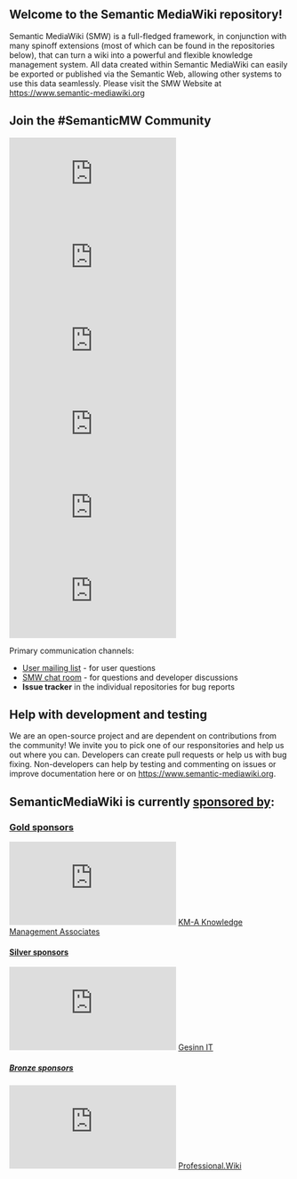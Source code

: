 ## Welcome to the Semantic MediaWiki repository!
Semantic MediaWiki (SMW) is a full-fledged framework, in conjunction with many spinoff extensions (most of which can be found in the repositories below), that can turn a wiki into a powerful and flexible knowledge management system. All data created within Semantic MediaWiki can easily be exported or published via the Semantic Web, allowing other systems to use this data seamlessly. Please visit the SMW Website at https://www.semantic-mediawiki.org

## Join the #SemanticMW Community

[![Chatroom](https://www.semantic-mediawiki.org/w/thumb.php?f=Comment-alt-solid.svg&width=35)](https://www.semantic-mediawiki.org/wiki/Semantic_MediaWiki_chatroom)
[![Twitter](https://www.semantic-mediawiki.org/w/thumb.php?f=Twitter-square.svg&width=35)](https://twitter.com/#!/semanticmw)
[![Facebook](https://www.semantic-mediawiki.org/w/thumb.php?f=Facebook-square.svg&width=35)](https://www.facebook.com/pages/Semantic-MediaWiki/160459700707245)
[![LinkedIn](https://www.semantic-mediawiki.org/w/thumb.php?f=LinkedIn-square.svg&width=35)]([https://twitter.com/#!/semanticmw](https://www.linkedin.com/groups/2482811/))
[![YouTube](https://www.semantic-mediawiki.org/w/thumb.php?f=Youtube-square.svg&width=35)](https://www.youtube.com/c/semanticmediawiki)
[![Mailing lists](https://www.semantic-mediawiki.org/w/thumb.php?f=Envelope-square.svg&width=35)](https://www.semantic-mediawiki.org/wiki/Semantic_MediaWiki_mailing_lists)

Primary communication channels:

* [User mailing list](https://sourceforge.net/projects/semediawiki/lists/semediawiki-user) - for user questions
* [SMW chat room](https://www.semantic-mediawiki.org/wiki/Semantic_MediaWiki_chatroom) - for questions and developer discussions
* **Issue tracker** in the individual repositories for bug reports

## Help with development and testing
We are an open-source project and are dependent on contributions from the community! We invite you to pick one of our responsitories and help us out where you can. Developers can create pull requests or help us with bug fixing. Non-developers can help by testing and commenting on issues or improve documentation here or on https://www.semantic-mediawiki.org.

## SemanticMediaWiki is currently [sponsored by](https://www.semantic-mediawiki.org/wiki/Sponsorship):
<!--
## [Platinum sponsors](https://www.semantic-mediawiki.org/wiki/Platinum_Sponsor) ## 
-->
### [Gold sponsors](https://www.semantic-mediawiki.org/wiki/Gold_Sponsor) ###
[![KM-A](https://www.semantic-mediawiki.org/w/thumb.php?f=KM-A_logo.png&width=150)](https://www.km-a.net) [KM-A Knowledge Management Associates ](https://www.semantic-mediawiki.org/wiki/Sponsorship/KM-A)
#### [Silver sponsors](https://www.semantic-mediawiki.org/wiki/Silver) ####
[![Gesinn IT](https://www.semantic-mediawiki.org/w/thumb.php?f=Gesinn.it.png&width=100)]([https://www.professional.wiki]) [Gesinn IT](https://www.semantic-mediawiki.org/wiki/Sponsorship/gesinn.it)
##### [Bronze sponsors](https://www.semantic-mediawiki.org/wiki/Bronze) #####
[![Professional.wiki](https://www.semantic-mediawiki.org/w/thumb.php?f=ProfessionalWikiLogo.png&width=50)](https://www.professional.wiki) [Professional.Wiki](https://www.semantic-mediawiki.org/wiki/Sponsorship/Professional_Wiki)
<!--###### [Copper sponsors](https://www.semantic-mediawiki.org/wiki/Copper) ######
* 
-->


